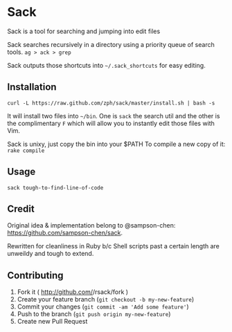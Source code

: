 # Sack

  Sack is a tool for searching and jumping into edit files

  Sack searches recursively in a directory using a priority queue of search tools.
    `ag > ack > grep`

  Sack outputs those shortcuts into `~/.sack_shortcuts` for easy editing.

## Installation

  `curl -L https://raw.github.com/zph/sack/master/install.sh | bash -s`

  It will install two files into `~/bin`. One is `sack` the search util and the other is the complimentary `F` which will allow you to instantly edit those files with Vim.

  Sack is unixy, just copy the bin into your $PATH
  To compile a new copy of it: `rake compile`

## Usage

  `sack tough-to-find-line-of-code`


## Credit

  Original idea & implementation belong to @sampson-chen:
  https://github.com/sampson-chen/sack.
    
  Rewritten for cleanliness in Ruby b/c Shell scripts past a certain
  length are unweildy and tough to extend.

## Contributing

1. Fork it ( http://github.com/<my-github-username>/rsack/fork )
2. Create your feature branch (`git checkout -b my-new-feature`)
3. Commit your changes (`git commit -am 'Add some feature'`)
4. Push to the branch (`git push origin my-new-feature`)
5. Create new Pull Request
